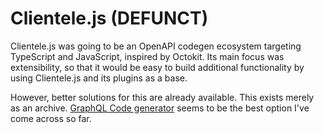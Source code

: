 # Clientele.js (DEFUNCT)

Clientele.js was going to be an OpenAPI codegen ecosystem targeting TypeScript and JavaScript, inspired by Octokit. Its main focus was extensibility, so that it would be easy to build additional functionality by using Clientele.js and its plugins as a base.

However, better solutions for this are already available. This exists merely as an archive. [GraphQL Code generator](https://the-guild.dev/graphql/codegen) seems to be the best option I've come across so far.

